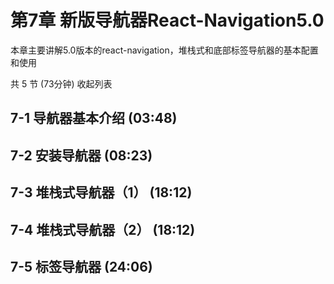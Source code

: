 # 第7章 新版导航器React-Navigation5.0
本章主要讲解5.0版本的react-navigation，堆栈式和底部标签导航器的基本配置和使用

共 5 节 (73分钟) 收起列表

## 7-1 导航器基本介绍 (03:48)
## 7-2 安装导航器 (08:23)
## 7-3 堆栈式导航器（1） (18:12)
## 7-4 堆栈式导航器（2） (18:12)
## 7-5 标签导航器 (24:06)